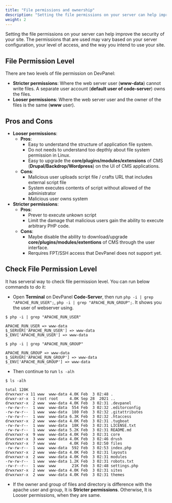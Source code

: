 ```yaml
---
title: "File permissions and ownership"
description: "Setting the file permissions on your server can help improve the security of your site. The permissions that are used may vary based on your server configuration, your level of access, and the way you intend to use your Backdrop site."
weight: 2
---
```


Setting the file permissions on your server can help improve the security of your site. The permissions that are used may vary based on your server configuration, your level of access, and the way you intend to use your site.

## File Permission Level

There are two levels of file permission on DevPanel:

- **Stricter permissions**: Where the web server user (**www-data**) cannot write files. A separate user account (**default user of code-server**) owns the files.
- **Looser permissions**: Where the web server user and the owner of the files is the same (**www** user).

## Pros and Cons

- **Looser permissions**:
  - **Pros**:
    - Easy to understand the structure of application file system.
    - Do not needs to understand too depthly about file system permission in Linux.
    - Easy to upgrade the **core/plugins/modules/extensions** of CMS (**Drupal/Backdrop/Wordpress**) on the UI of CMS applications.
  - **Cons**:
    - Malicious user uploads script file / crafts URL that includes external script file
    - System executes contents of script without allowed of the administrator
    - Malicious user owns system
- **Stricter permissions**:
  - **Pros**:
    - Prever to execute unkown script
    - Limit the damage that malicious users gain the ability to execute arbitrary PHP code.
  - **Cons**:
    - Maybe disable the ability to download/upgrade **core/plugins/modules/extentions** of CMS through the user interface.
    - Rerquires FPT/SSH access that DevPanel does not support yet.

## Check File Permission Level

It has serveral way to check file permission level. You can run below commands to do it:

- Open **Terminal** on DevPanel **Code-Server**, then run `php -i | grep "APACHE_RUN_USER";`, `php -i | grep "APACHE_RUN_GROUP";`. It shows you the user of webserver using.

```shell
$ php -i | grep "APACHE_RUN_USER"

APACHE_RUN_USER => www-data
$_SERVER['APACHE_RUN_USER'] => www-data
$_ENV['APACHE_RUN_USER'] => www-data
```

```shell
$ php -i | grep "APACHE_RUN_GROUP"

APACHE_RUN_GROUP => www-data
$_SERVER['APACHE_RUN_GROUP'] => www-data
$_ENV['APACHE_RUN_GROUP'] => www-data
```

- Then continue to run `ls -alh`

```shell
$ ls -alh

total 120K
drwxrwxr-x 11 www  www-data 4.0K Feb  3 02:48 .
drwxr-xr-x  1 root root     4.0K Sep 28  2021 ..
drwxrwxr-x  2 www  www-data 4.0K Feb  3 02:31 .devpanel
-rw-rw-r--  1 www  www-data  554 Feb  3 02:32 .editorconfig
-rw-rw-r--  1 www  www-data  180 Feb  3 02:32 .gitattributes
-rw-rw-r--  1 www  www-data 6.3K Feb  3 02:32 .htaccess
drwxrwxr-x  2 www  www-data 4.0K Feb  3 02:31 .tugboat
-rw-rw-r--  1 www  www-data  18K Feb  3 02:31 LICENSE.txt
-rw-rw-r--  1 www  www-data 5.2K Feb  3 02:31 README.md
drwxrwxr-x  9 www  www-data 4.0K Feb  3 02:31 core
drwxrwxr-x  3 www  www-data 4.0K Feb  3 02:46 drush
drwxrwxr-x  7 www  www      4.0K Feb  3 02:50 files
-rw-rw-r--  1 www  www-data  592 Feb  3 02:53 index.php
drwxrwxr-x  2 www  www-data 4.0K Feb  3 02:31 layouts
drwxrwxr-x  2 www  www-data 4.0K Feb  3 02:31 modules
-rw-rw-r--  1 www  www-data 1.2K Feb  3 02:31 robots.txt
-rw-r--r--  1 www  www       21K Feb  3 02:48 settings.php
drwxrwxr-x  2 www  www-data 4.0K Feb  3 02:31 sites
drwxrwxr-x  2 www  www-data 4.0K Feb  3 02:31 themes
```

- If the owner and group of files and directory is difference with the apache user and group, It is **Stricter permissions**. Otherwise, It is Looser permissions, when they are same.